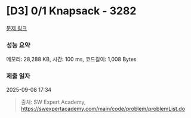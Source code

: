 # [D3] 0/1 Knapsack - 3282 

[문제 링크](https://swexpertacademy.com/main/code/problem/problemDetail.do?contestProbId=AWBJAVpqrzQDFAWr) 

### 성능 요약

메모리: 28,288 KB, 시간: 100 ms, 코드길이: 1,008 Bytes

### 제출 일자

2025-09-08 17:34



> 출처: SW Expert Academy, https://swexpertacademy.com/main/code/problem/problemList.do